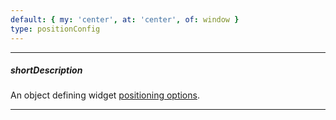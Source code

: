 ```yaml
---
default: { my: 'center', at: 'center', of: window }
type: positionConfig
---
```

---
##### shortDescription
An object defining widget [positioning options](/api-reference/50%20Common/Object%20Structures/positionConfig '/Documentation/ApiReference/Common/Object_Structures/positionConfig/').

---
